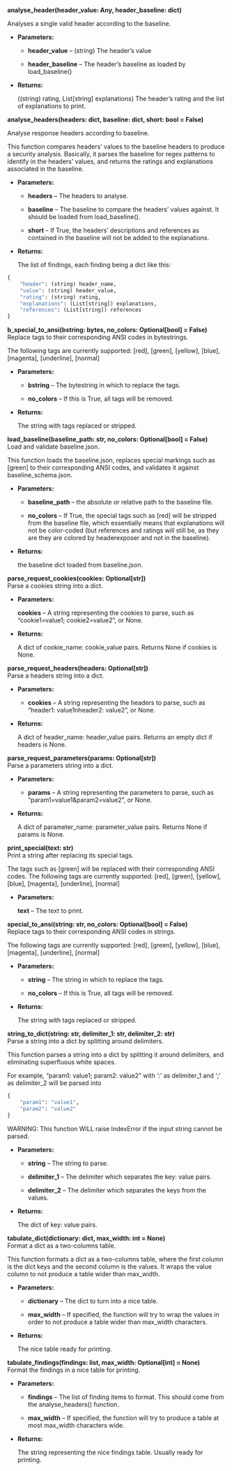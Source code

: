**analyse_header(header_value: Any, header_baseline: dict)**

Analyses a single valid header according to the baseline.

* **Parameters:**
    
    * **header_value** – (string) The header’s value

    * **header_baseline** – The header’s baseline as loaded by load_baseline()


* **Returns:** 

    ((string) rating, List[string] explanations) The header’s rating and the list of explanations to print.


**analyse_headers(headers: dict, baseline: dict, short: bool = False)**

Analyse response headers according to baseline.

This function compares headers’ values to the baseline headers to
produce a security analysis. Basically, it parses the baseline for
regex patterns to identify in the headers’ values, and returns the
ratings and explanations associated in the baseline.

* **Parameters:**
    
    * **headers** – The headers to analyse.

    * **baseline** – The baseline to compare the headers’ values against. It should be loaded from load_baseline().

    * **short** – If True, the headers’ descriptions and references as contained in the baseline will not be added to the explanations.


* **Returns:**

    The list of findings, each finding being a dict like this:
```python
{
    "header": (string) header_name,
    "value": (string) header_value,
    "rating": (string) rating,
    "explanations": (List[string]) explanations,
    "references": (List[string]) references
}
```


**b_special_to_ansi(bstring: bytes, no_colors: Optional[bool] = False)**<br/>
Replace tags to their corresponding ANSI codes in bytestrings.

The following tags are currently supported:
[red], [green], [yellow], [blue], [magenta], [underline], [normal]

* **Parameters:**

    * **bstring** – The bytestring in which to replace the tags.

    * **no_colors** – If this is True, all tags will be removed.


* **Returns:**

    The string with tags replaced or stripped.


**load_baseline(baseline_path: str, no_colors: Optional[bool] = False)**<br/>
Load and validate baseline.json.

This function loads the baseline.json, replaces special markings
such as [green] to their corresponding ANSI codes, and validates it
against baseline_schema.json.

* **Parameters:**

    * **baseline_path** – the absolute or relative path to the baseline file.

    * **no_colors** –  If True, the special tags such as [red] will be stripped from the baseline file, which essentially means that explanations will not be color-coded (but references and ratings will still be, as they are they are colored by headerexposer and not in the baseline).


* **Returns:**

    the baseline dict loaded from baseline.json.


**parse_request_cookies(cookies: Optional[str])**<br/>
Parse a cookies string into a dict.

* **Parameters:**

    **cookies** – A string representing the cookies to parse, such as “cookie1=value1; cookie2=value2”, or None.


* **Returns:**

    A dict of cookie_name: cookie_value pairs. Returns None if cookies is None.


**parse_request_headers(headers: Optional[str])**<br/>
Parse a headers string into a dict.

* **Parameters:**

    * **cookies** – A string representing the headers to parse, such as “header1: value1nheader2: value2”, or None.


* **Returns:**

    A dict of header_name: header_value pairs. Returns an empty dict if headers is None.


**parse_request_parameters(params: Optional[str])**<br/>
Parse a parameters string into a dict.

* **Parameters:**

    * **params** – A string representing the parameters to parse, such as “param1=value1&param2=value2”, or None.


* **Returns:**

    A dict of parameter_name: parameter_value pairs. Returns None if params is None.


**print_special(text: str)**<br/>
Print a string after replacing its special tags.

The tags such as [green] will be replaced with their corresponding
ANSI codes. The following tags are currently supported:
[red], [green], [yellow], [blue], [magenta], [underline], [normal]


* **Parameters:**

    **text** – The text to print.


**special_to_ansi(string: str, no_colors: Optional[bool] = False)**<br/>
Replace tags to their corresponding ANSI codes in strings.

The following tags are currently supported:
[red], [green], [yellow], [blue], [magenta], [underline], [normal]

* **Parameters:**
    
    * **string** – The string in which to replace the tags.

    * **no_colors** – If this is True, all tags will be removed.


* **Returns:**

    The string with tags replaced or stripped.


**string_to_dict(string: str, delimiter_1: str, delimiter_2: str)**<br/>
Parse a string into a dict by splitting around delimiters.

This function parses a string into a dict by splitting it around
delimiters, and eliminating superfluous white spaces.

For example, “param1: value1; param2: value2” with ‘:’ as
delimiter_1 and ‘;’ as delimiter_2 will be parsed into
```python
{
    "param1": "value1",
    "param2": "value2"
}
```

WARNING: This function WILL raise IndexError if the input string
cannot be parsed.

* **Parameters:**
    
    * **string** – The string to parse.

    * **delimiter_1** – The delimiter which separates the key: value pairs.

    * **delimiter_2** –  The delimiter which separates the keys from the values.


* **Returns:**

    The dict of key: value pairs.


**tabulate_dict(dictionary: dict, max_width: int = None)**<br/>
Format a dict as a two-columns table.

This function formats a dict as a two-columns table, where the
first column is the dict keys and the second column is the values.
It wraps the value column to not produce a table wider than
max_width.

* **Parameters:**
    
    * **dictionary** – The dict to turn into a nice table.

    * **max_width** – If specified, the function will try to wrap the values in order to not produce a table wider than max_width characters.


* **Returns:**

    The nice table ready for printing.


**tabulate_findings(findings: list, max_width: Optional[int] = None)**<br/>
Format the findings in a nice table for printing.

* **Parameters:**

    * **findings** – The list of finding items to format. This should come from the analyse_headers() function.

    * **max_width** –  If specified, the function will try to produce a table at most max_width characters wide.


* **Returns:**

    The string representing the nice findings table. Usually ready for printing.
